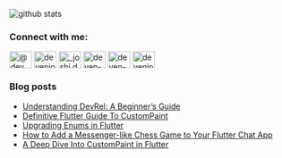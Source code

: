 <!--
**deven98/deven98** is a ✨ _special_ ✨ repository because its `README.md` (this file) appears on your GitHub profile.

Here are some ideas to get you started:

- 🔭 I’m currently working on ...
- 🌱 I’m currently learning ...
- 👯 I’m looking to collaborate on ...
- 🤔 I’m looking for help with ...
- 💬 Ask me about ...
- 📫 How to reach me: ...
- 😄 Pronouns: ...
- ⚡ Fun fact: ...
-->

![github stats](https://github-readme-stats.vercel.app/api?username=deven98&show_icons=true&hide=issues,contribs)

<h3 align="left">Connect with me:</h3>
<p align="left">
<a href="https://medium.com/@dev.n" target="blank"><img align="center" src="https://raw.githubusercontent.com/rahuldkjain/github-profile-readme-generator/master/src/images/icons/Social/medium.svg" alt="@dev.n" height="30" width="40" /></a>
<a href="https://twitter.com/devenjoshi7" target="blank"><img align="center" src="https://raw.githubusercontent.com/rahuldkjain/github-profile-readme-generator/master/src/images/icons/Social/twitter.svg" alt="devenjoshi7" height="30" width="40" /></a>
<a href="https://instagram.com/_joshi.dev" target="blank"><img align="center" src="https://raw.githubusercontent.com/rahuldkjain/github-profile-readme-generator/master/src/images/icons/Social/instagram.svg" alt="_joshi.dev" height="30" width="40" /></a>
<a href="https://codepen.io/deven-joshi" target="blank"><img align="center" src="https://raw.githubusercontent.com/rahuldkjain/github-profile-readme-generator/master/src/images/icons/Social/codepen.svg" alt="deven-joshi" height="30" width="40" /></a>
<a href="https://linkedin.com/in/deven-joshi-815725b8" target="blank"><img align="center" src="https://raw.githubusercontent.com/rahuldkjain/github-profile-readme-generator/master/src/images/icons/Social/linked-in-alt.svg" alt="deven-joshi-815725b8" height="30" width="40" /></a>
<a href="https://www.youtube.com/c/devenjoshi98" target="blank"><img align="center" src="https://raw.githubusercontent.com/rahuldkjain/github-profile-readme-generator/master/src/images/icons/Social/youtube.svg" alt="devenjoshi98" height="30" width="40" /></a>
</p>

### Blog posts
<!-- BLOG-POST-LIST:START -->
- [Understanding DevRel: A Beginner’s Guide](https://medium.com/@dev.n/understanding-devrel-a-beginners-guide-a71063e4249e?source=rss-abc8b1aeb318------2)
- [Definitive Flutter Guide To CustomPaint](https://medium.com/@dev.n/definitive-flutter-painting-guide-ab9f51202656?source=rss-abc8b1aeb318------2)
- [Upgrading Enums in Flutter](https://medium.com/@dev.n/upgrading-enums-in-flutter-7bba960d17e7?source=rss-abc8b1aeb318------2)
- [How to Add a Messenger-like Chess Game to Your Flutter Chat App](https://medium.com/@dev.n/how-to-add-a-messenger-like-chess-game-to-your-flutter-chat-app-965f1af25aa4?source=rss-abc8b1aeb318------2)
- [A Deep Dive Into CustomPaint in Flutter](https://medium.com/flutter-community/a-deep-dive-into-custompaint-in-flutter-47ab44e3f216?source=rss-abc8b1aeb318------2)
<!-- BLOG-POST-LIST:END -->
